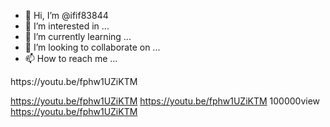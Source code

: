 - 👋 Hi, I’m @ifif83844
- 👀 I’m interested in ...
- 🌱 I’m currently learning ...
- 💞️ I’m looking to collaborate on ...
- 📫 How to reach me ...

<!---
ifif83844/ifif83844 is a ✨ special ✨ repository because its `README.md` (this file) appears on your GitHub profile.
You can click the Preview link to take a look at your changes.
--->https://youtu.be/fphw1UZiKTM
https://youtu.be/fphw1UZiKTM
https://youtu.be/fphw1UZiKTM 100000view
https://youtu.be/fphw1UZiKTM
